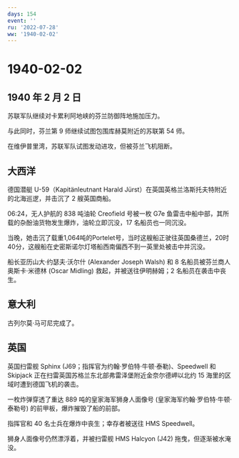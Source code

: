 ```yaml
---
days: 154
event: ''
ru: '2022-07-28'
ww: '1940-02-02'
---
```


# 1940-02-02

## 1940 年 2 月 2 日

苏联军队继续对卡累利阿地峡的芬兰防御阵地施加压力。

与此同时，芬兰第 9 师继续试图包围库赫莫附近的苏联第 54 师。

在维伊普里湾，苏联军队试图发动进攻，但被芬兰飞机阻断。

## 大西洋

德国潜艇 U-59（Kapitänleutnant Harald
Jürst）在英国英格兰洛斯托夫特附近的北海巡逻，并击沉了 2 艘英国商船。

06:24，无人护航的 838 吨油轮 Creofield 号被一枚 G7e
鱼雷击中船中部，其所载的杂酚油货物发生爆炸，油轮立即沉没，17
名船员也一同沉没。

当晚，她击沉了载重1,064吨的Portelet号，当时这艘船正驶往英国桑德兰，20时40分，这艘船在史密斯诺尔灯塔船西南偏西不到一英里处被击中并沉没。

船长亚历山大·约瑟夫·沃尔什 (Alexander Joseph Walsh) 和 8
名船员被芬兰商人奥斯卡·米德林 (Oscar Midling) 救起，并被送往伊明赫姆；2
名船员在袭击中丧生。

## 意大利

古列尔莫·马可尼完成了。

## 英国

英国扫雷舰 Sphinx (J69；指挥官为约翰·罗伯特·牛顿·泰勒)、Speedwell 和
Skipjack 正在扫雷英国苏格兰东北部弗雷泽堡附近金奈尔德岬以北约 15
海里的区域时遭到德国飞机的袭击。

一枚炸弹穿透了重达 889 吨的皇家海军狮身人面像号
(皇家海军约翰·罗伯特·牛顿·泰勒号) 的前甲板，爆炸摧毁了船的前部。

指挥官和 40 名士兵在爆炸中丧生；幸存者被送往 HMS Speedwell。

狮身人面像号仍然漂浮着，并被扫雷舰 HMS Halcyon (J42)
拖曳，但逐渐被水淹没。